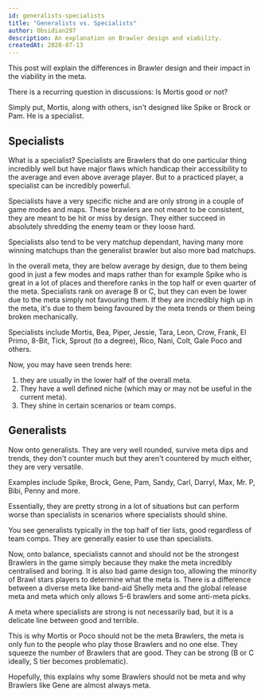 ```yaml
---
id: generalists-specialists
title: "Generalists vs. Specialists"
author: Obsidian297
description: An explanation on Brawler design and viability.
createdAt: 2020-07-13
---
```

This post will explain the differences in Brawler design and their impact in the viability in the meta.

There is a recurring question in discussions: Is Mortis good or not?

Simply put, Mortis, along with others, isn't designed like Spike or Brock or Pam. He is a specialist.

Specialists
---

What is a specialist? Specialists are Brawlers that do one particular thing incredibly well but have major flaws which handicap their accessibility to the average and even above average player. But to a practiced player, a specialist can be incredibly powerful.

Specialists have a very specific niche and are only strong in a couple of game modes and maps. These brawlers are not meant to be consistent, they are meant to be hit or miss by design. They either succeed in absolutely shredding the enemy team or they loose hard.

Specialists also tend to be very matchup dependant, having many more winning matchups than the generalist brawler but also more bad matchups.

In the overall meta, they are below average by design, due to them being good in just a few modes and maps rather than for example Spike who is great in a lot of places and therefore ranks in the top half or even quarter of the meta. Specialists rank on average B or C, but they can even be lower due to the meta simply not favouring them. If they are incredibly high up in the meta, it's due to them being favoured by the meta trends or them being broken mechanically.

Specialists include Mortis, Bea, Piper, Jessie, Tara, Leon, Crow, Frank, El Primo, 8-Bit, Tick, Sprout (to a degree), Rico, Nani, Colt, Gale Poco and others.

Now, you may have seen trends here:

  1) they are usually in the lower half of the overall meta.
  2) They have a well defined niche (which may or may not be useful in the current meta).
  3) They shine in certain scenarios or team comps.

Generalists
---
Now onto generalists. They are very well rounded, survive meta dips and trends, they don't counter much but they aren't countered by much either, they are very versatile.

Examples include Spike, Brock, Gene, Pam, Sandy, Carl, Darryl, Max, Mr. P, Bibi, Penny and more.

Essentially, they are pretty strong in a lot of situations but can perform worse than specialists in scenarios where specialists should shine.

You see generalists typically in the top half of tier lists, good regardless of team comps. They are generally easier to use than specialists.

Now, onto balance, specialists cannot and should not be the strongest Brawlers in the game simply because they make the meta incredibly centralised and boring. It is also bad game design too, allowing the minority of Brawl stars players to determine what the meta is. There is a difference between a diverse meta like band-aid Shelly meta and the global release meta and meta which only allows 5-6 brawlers and some anti-meta picks.

A meta where specialists are strong is not necessarily bad, but it is a delicate line between good and terrible.

This is why Mortis or Poco should not be the meta Brawlers, the meta is only fun to the people who play those Brawlers and no one else. They squeeze the number of Brawlers that are good. They can be strong (B or C ideally, S tier becomes problematic).

Hopefully, this explains why some Brawlers should not be meta and why Brawlers like Gene are almost always meta.
